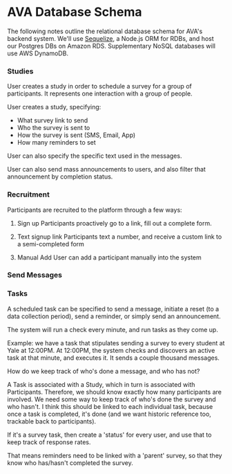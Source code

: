 # AVA Database Schema

The following notes outline the relational database schema for AVA's backend system. We'll use [Sequelize](http://docs.sequelizejs.com/), a Node.js ORM for RDBs, and host our Postgres DBs on Amazon RDS. Supplementary NoSQL databases will use AWS DynamoDB.

### Studies
User creates a study in order to schedule a survey for a group of participants. It represents one interaction with a group of people. 

User creates a study, specifying:
* What survey link to send
* Who the survey is sent to
* How the survey is sent (SMS, Email, App)
* How many reminders to set

User can also specify the specific text used in the messages.

User can also send mass announcements to users, and also filter that announcement by completion status.

### Recruitment
Participants are recruited to the platform through a few ways:

1. Sign up
Participants proactively go to a link, fill out a complete form.

2. Text signup link
Participants text a number, and receive a custom link to a semi-completed form

3. Manual Add
User can add a participant manually into the system

### Send Messages

### Tasks
A scheduled task can be specified to send a message, initiate a reset (to a data collection period), send a reminder, or simply send an announcement. 

The system will run a check every minute, and run tasks as they come up.

Example: we have a task that stipulates sending a survey to every student at Yale at 12:00PM. At 12:00PM, the system checks and discovers an active task at that minute, and executes it. It sends a couple thousand messages. 

How do we keep track of who's done a message, and who has not?

A Task is associated with a Study, which in turn is associated with Participants. Therefore, we should know exactly how many participants are involved. We need some way to keep track of who's done the survey and who hasn't. I think this should be linked to each individual task, because once a task is completed, it's done (and we want historic reference too, trackable back to participants).

If it's a survey task, then create a 'status' for every user, and use that to keep track of response rates.

That means reminders need to be linked with a 'parent' survey, so that they know who has/hasn't completed the survey.